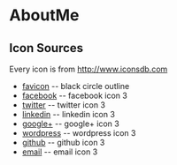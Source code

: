 AboutMe
=======

Icon Sources
-------
Every icon is from http://www.iconsdb.com
* [favicon](http://www.iconsdb.com/black-icons/circle-outline-icon.html) -- black circle outline
* [facebook](http://www.iconsdb.com/black-icons/facebook-3-icon.html) -- facebook icon 3
* [twitter](http://www.iconsdb.com/black-icons/twitter-3-icon.html) -- twitter icon 3 
* [linkedin](http://www.iconsdb.com/black-icons/linkedin-3-icon.html) -- linkedin icon 3
* [google+](http://www.iconsdb.com/black-icons/google-plus-3-icon.html) -- google+ icon 3
* [wordpress](http://www.iconsdb.com/black-icons/wordpress-3-icon.html) -- wordpress icon 3
* [github](http://www.iconsdb.com/black-icons/github-8-icon.html) -- github icon 3
* [email](http://www.iconsdb.com/black-icons/email-10-icon.html) -- email icon 3
